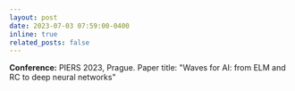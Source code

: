 ```yaml
---
layout: post
date: 2023-07-03 07:59:00-0400
inline: true
related_posts: false
---
```


**Conference:** PIERS 2023, Prague. Paper title: "Waves for AI: from ELM and RC to deep neural networks"
